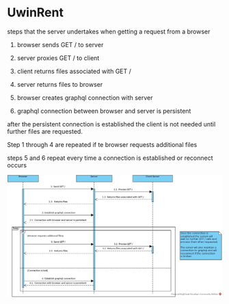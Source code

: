 # UwinRent

steps that the server undertakes when getting a request from a browser

1. browser sends GET / to server

2. server proxies GET / to client

3. client returns files associated with GET /

4. server returns files to browser

5. browser creates graphql connection with server

6. graphql connection between browser and server is persistent

after the persistent connection is established the client is not needed until further files are requested.

Step 1 through 4 are repeated if te browser requests additional files

steps 5 and 6 repeat every time a connection is established or reconnect occurs

![Alt text](/images/BaseCodeStructure.jpg)